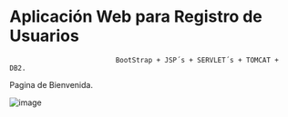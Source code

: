 
# Aplicación Web para Registro de Usuarios

                              BootStrap + JSP´s + SERVLET´s + TOMCAT + DB2.
                               
                               
Pagina de Bienvenida.

![image](https://user-images.githubusercontent.com/41167366/46513306-c5e3bf00-c80c-11e8-8efc-620b1c6f9e6d.png)
